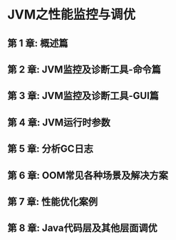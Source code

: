 # JVM之性能监控与调优

## 第 1 章: 概述篇



## 第 2 章: JVM监控及诊断工具-命令篇



## 第 3 章: JVM监控及诊断工具-GUI篇



## 第 4 章: JVM运行时参数



## 第 5 章: 分析GC日志



## 第 6 章: OOM常见各种场景及解决方案



## 第 7 章: 性能优化案例



## 第 8 章: Java代码层及其他层面调优

